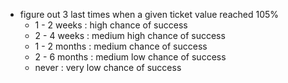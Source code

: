 - figure out 3 last times when a given ticket value reached 105%
  - 1 - 2 weeks : high chance of success
  - 2 - 4 weeks : medium high chance of success
  - 1 - 2 months : medium chance of success
  - 2 - 6 months : medium low chance of success
  - never : very low chance of success